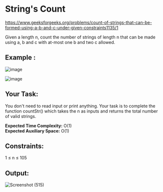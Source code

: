 <h1> String's Count </h1>

https://www.geeksforgeeks.org/problems/count-of-strings-that-can-be-formed-using-a-b-and-c-under-given-constraints1135/1

Given a length n, count the number of strings of length n that can be made using a, b and c with at-most one b and two c allowed.

## Example :
![image](https://github.com/shanvii/DSA-GFG-Coding-questions/assets/81086303/7cadf235-04fb-4d77-9383-249391d86e0b)


![image](https://github.com/shanvii/DSA-GFG-Coding-questions/assets/81086303/5d95933c-9aad-4efa-abb8-22e97a9b6c4a)


## Your Task:  
You don't need to read input or print anything. Your task is to complete the function countStr() which takes the n as inputs and returns the total number of valid strings.

**Expected Time Complexity:** O(1)  <br>
**Expected Auxiliary Space:** O(1)

## Constraints:
1 ≤ n ≤ 105

## Output:
![Screenshot (515)](https://github.com/shanvii/DSA-GFG-Coding-questions/assets/81086303/eec8777d-de1c-4941-a7e6-3882881eee9a)

